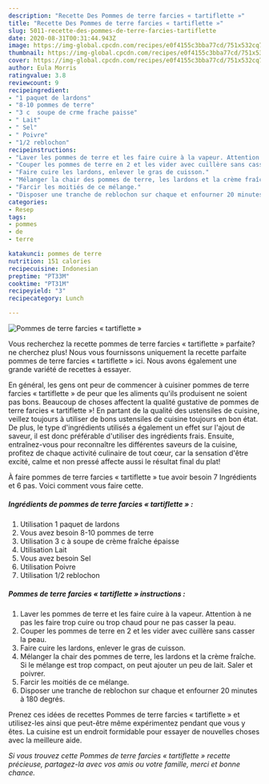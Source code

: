 ```yaml
---
description: "Recette Des Pommes de terre farcies « tartiflette »"
title: "Recette Des Pommes de terre farcies « tartiflette »"
slug: 5011-recette-des-pommes-de-terre-farcies-tartiflette
date: 2020-08-31T00:31:44.943Z
image: https://img-global.cpcdn.com/recipes/e0f4155c3bba77cd/751x532cq70/pommes-de-terre-farcies-tartiflette-photo-principale-de-la-recette.jpg
thumbnail: https://img-global.cpcdn.com/recipes/e0f4155c3bba77cd/751x532cq70/pommes-de-terre-farcies-tartiflette-photo-principale-de-la-recette.jpg
cover: https://img-global.cpcdn.com/recipes/e0f4155c3bba77cd/751x532cq70/pommes-de-terre-farcies-tartiflette-photo-principale-de-la-recette.jpg
author: Eula Morris
ratingvalue: 3.8
reviewcount: 9
recipeingredient:
- "1 paquet de lardons"
- "8-10 pommes de terre"
- "3 c  soupe de crme frache paisse"
- " Lait"
- " Sel"
- " Poivre"
- "1/2 reblochon"
recipeinstructions:
- "Laver les pommes de terre et les faire cuire à la vapeur. Attention à ne pas les faire trop cuire ou trop chaud pour ne pas casser la peau."
- "Couper les pommes de terre en 2 et les vider avec cuillère sans casser la peau."
- "Faire cuire les lardons, enlever le gras de cuisson."
- "Mélanger la chair des pommes de terre, les lardons et la crème fraîche. Si le mélange est trop compact, on peut ajouter un peu de lait. Saler et poivrer."
- "Farcir les moitiés de ce mélange."
- "Disposer une tranche de reblochon sur chaque et enfourner 20 minutes à 180 degrés."
categories:
- Resep
tags:
- pommes
- de
- terre

katakunci: pommes de terre 
nutrition: 151 calories
recipecuisine: Indonesian
preptime: "PT33M"
cooktime: "PT31M"
recipeyield: "3"
recipecategory: Lunch

---
```



![Pommes de terre farcies « tartiflette »](https://img-global.cpcdn.com/recipes/e0f4155c3bba77cd/751x532cq70/pommes-de-terre-farcies-tartiflette-photo-principale-de-la-recette.jpg)

Vous recherchez la recette pommes de terre farcies « tartiflette » parfaite? ne cherchez plus! Nous vous fournissons uniquement la recette parfaite pommes de terre farcies « tartiflette » ici. Nous avons également une grande variété de recettes à essayer.

En général, les gens ont peur de commencer à cuisiner pommes de terre farcies « tartiflette » de peur que les aliments qu'ils produisent ne soient pas bons. Beaucoup de choses affectent la qualité gustative de pommes de terre farcies « tartiflette »! En partant de la qualité des ustensiles de cuisine, veillez toujours à utiliser de bons ustensiles de cuisine toujours en bon état. De plus, le type d'ingrédients utilisés a également un effet sur l'ajout de saveur, il est donc préférable d'utiliser des ingrédients frais. Ensuite, entraînez-vous pour reconnaître les différentes saveurs de la cuisine, profitez de chaque activité culinaire de tout cœur, car la sensation d'être excité, calme et non pressé affecte aussi le résultat final du plat!

<!--inarticleads1-->

À faire pommes de terre farcies « tartiflette » tue avoir besoin 7 Ingrédients et 6 pas. Voici comment vous faire cette.

##### Ingrédients de pommes de terre farcies « tartiflette » :

1. Utilisation 1 paquet de lardons
1. Vous avez besoin 8-10 pommes de terre
1. Utilisation 3 c à soupe de crème fraîche épaisse
1. Utilisation  Lait
1. Vous avez besoin  Sel
1. Utilisation  Poivre
1. Utilisation 1/2 reblochon




<!--inarticleads2-->

##### Pommes de terre farcies « tartiflette » instructions :

1. Laver les pommes de terre et les faire cuire à la vapeur. Attention à ne pas les faire trop cuire ou trop chaud pour ne pas casser la peau.
1. Couper les pommes de terre en 2 et les vider avec cuillère sans casser la peau.
1. Faire cuire les lardons, enlever le gras de cuisson.
1. Mélanger la chair des pommes de terre, les lardons et la crème fraîche. Si le mélange est trop compact, on peut ajouter un peu de lait. Saler et poivrer.
1. Farcir les moitiés de ce mélange.
1. Disposer une tranche de reblochon sur chaque et enfourner 20 minutes à 180 degrés.




<!--inarticleads1-->

<p>
Prenez ces idées de recettes Pommes de terre farcies « tartiflette » et utilisez-les ainsi que peut-être même expérimentez pendant que vous y êtes. La cuisine est un endroit formidable pour essayer de nouvelles choses avec la meilleure aide.
</p>

<p>
<i>Si vous trouvez cette Pommes de terre farcies « tartiflette » recette précieuse, partagez-la avec vos amis ou votre famille, merci et bonne chance.</i>
</p>
